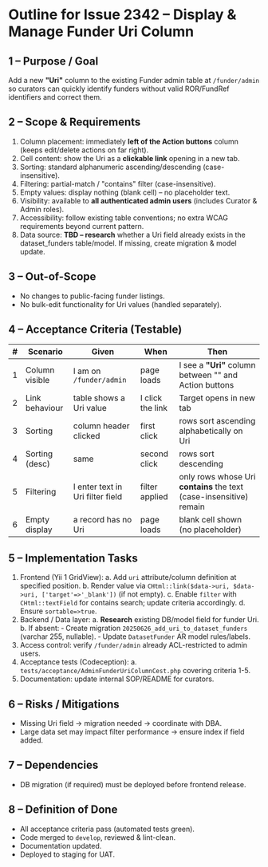 # Outline for Issue 2342 – Display & Manage Funder Uri Column

## 1 – Purpose / Goal
Add a new **"Uri"** column to the existing Funder admin table at `/funder/admin` so curators can quickly identify funders without valid ROR/FundRef identifiers and correct them.

## 2 – Scope & Requirements
1. Column placement: immediately **left of the Action buttons** column (keeps edit/delete actions on far right).
2. Cell content: show the Uri as a **clickable link** opening in a new tab.
3. Sorting: standard alphanumeric ascending/descending (case-insensitive).
4. Filtering: partial-match / "contains" filter (case-insensitive).
5. Empty values: display nothing (blank cell) – no placeholder text.
6. Visibility: available to **all authenticated admin users** (includes Curator & Admin roles).
7. Accessibility: follow existing table conventions; no extra WCAG requirements beyond current pattern.
8. Data source: **TBD – research** whether a Uri field already exists in the dataset_funders table/model. If missing, create migration & model update.

## 3 – Out-of-Scope
- No changes to public-facing funder listings.
- No bulk-edit functionality for Uri values (handled separately).

## 4 – Acceptance Criteria (Testable)
| # | Scenario | Given | When | Then |
|---|----------|-------|------|------|
| 1 | Column visible | I am on `/funder/admin` | page loads | I see a **"Uri"** column between "<previous column>" and Action buttons |
| 2 | Link behaviour | table shows a Uri value | I click the link | Target opens in new tab |
| 3 | Sorting | column header clicked | first click | rows sort ascending alphabetically on Uri |
| 4 | Sorting (desc) | same | second click | rows sort descending |
| 5 | Filtering | I enter text in Uri filter field | filter applied | only rows whose Uri **contains** the text (case-insensitive) remain |
| 6 | Empty display | a record has no Uri | page loads | blank cell shown (no placeholder) |

## 5 – Implementation Tasks
1. Frontend (Yii 1 GridView):
   a. Add `uri` attribute/column definition at specified position.
   b. Render value via `CHtml::link($data->uri, $data->uri, ['target'=>'_blank'])` (if not empty).
   c. Enable `filter` with `CHtml::textField` for contains search; update criteria accordingly.
   d. Ensure `sortable=>true`.
2. Backend / Data layer:
   a. **Research** existing DB/model field for funder Uri.
   b. If absent:
      ‑ Create migration `20250626_add_uri_to_dataset_funders` (varchar 255, nullable).
      ‑ Update `DatasetFunder` AR model rules/labels.
3. Access control: verify `/funder/admin` already ACL-restricted to admin users.
4. Acceptance tests (Codeception):
   a. `tests/acceptance/AdminFunderUriColumnCest.php` covering criteria 1-5.
5. Documentation: update internal SOP/README for curators.

## 6 – Risks / Mitigations
- Missing Uri field → migration needed → coordinate with DBA.
- Large data set may impact filter performance → ensure index if field added.

## 7 – Dependencies
- DB migration (if required) must be deployed before frontend release.

## 8 – Definition of Done
- All acceptance criteria pass (automated tests green).
- Code merged to `develop`, reviewed & lint-clean.
- Documentation updated.
- Deployed to staging for UAT.